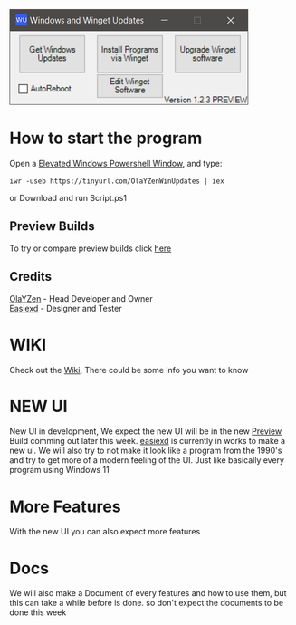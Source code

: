[<img src="https://raw.githubusercontent.com/OlaYZen/Windows-Update/main/Image.png"/>](https://raw.githubusercontent.com/OlaYZen/Windows-Update/main/Script.ps1)
# **How to start the program**

Open a [Elevated Windows Powershell Window](https://docs.microsoft.com/en-us/powershell/scripting/windows-powershell/starting-windows-powershell?view=powershell-7.2#with-administrative-privileges-run-as-administrator), and type: 
```
iwr -useb https://tinyurl.com/OlaYZenWinUpdates | iex
```
or Download and run Script.ps1

## Preview Builds
To try or compare preview builds click [here](https://github.com/OlaYZen/Windows-Update/tree/Preview)
## **Credits**
[OlaYZen](https://github.com/OlaYZen) - Head Developer and Owner <br/>
[Easiexd](https://github.com/easiexd) - Designer and Tester

# **WIKI**
Check out the [Wiki](https://github.com/OlaYZen/Windows-Update/wiki), There could be some info you want to know

# **NEW UI**
New UI in development, We expect the new UI will be in the new [Preview](https://github.com/OlaYZen/Windows-Update/blob/Preview/Script%20PREVIEW.ps1) Build comming out later this week. [easiexd](https://github.com/easiexd) is currently in works to make a new ui. We will also try to not make it look like a program from the 1990's and try to get more of a modern feeling of the UI. Just like basically every program using Windows 11

# **More Features**
With the new UI you can also expect more features

# **Docs**
We will also make a Document of every features and how to use them, but this can take a while before is done. so don't expect the documents to be done this week
